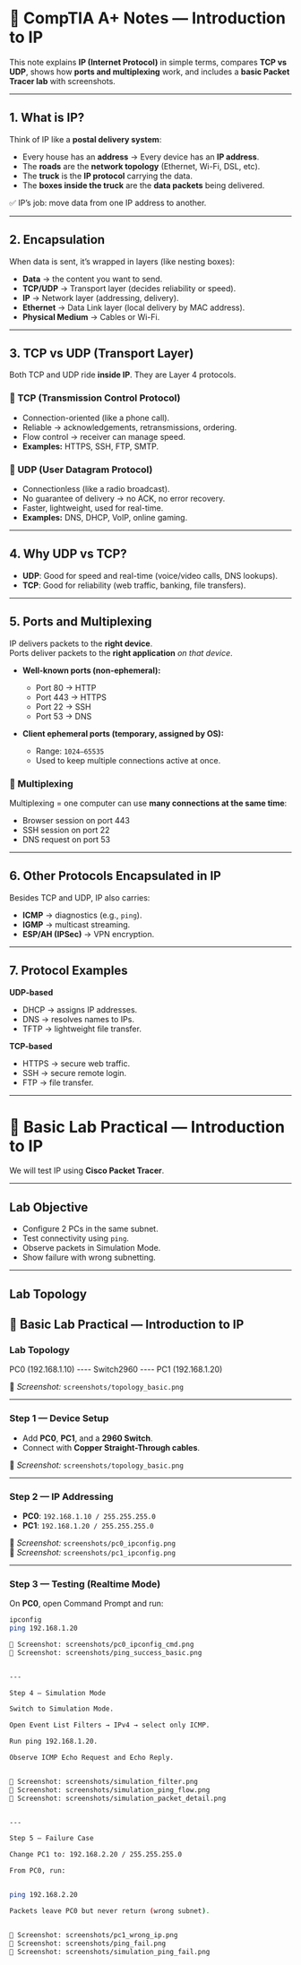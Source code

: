 # 📘 CompTIA A+ Notes — Introduction to IP

This note explains **IP (Internet Protocol)** in simple terms, compares **TCP vs UDP**, shows how **ports and multiplexing** work, and includes a **basic Packet Tracer lab** with screenshots.

---

## 1. What is IP?

Think of IP like a **postal delivery system**:

- Every house has an **address** → Every device has an **IP address**.  
- The **roads** are the **network topology** (Ethernet, Wi-Fi, DSL, etc).  
- The **truck** is the **IP protocol** carrying the data.  
- The **boxes inside the truck** are the **data packets** being delivered.  

✅ IP’s job: move data from one IP address to another.

---

## 2. Encapsulation

When data is sent, it’s wrapped in layers (like nesting boxes):
- **Data** → the content you want to send.  
- **TCP/UDP** → Transport layer (decides reliability or speed).  
- **IP** → Network layer (addressing, delivery).  
- **Ethernet** → Data Link layer (local delivery by MAC address).  
- **Physical Medium** → Cables or Wi-Fi.  

---

## 3. TCP vs UDP (Transport Layer)

Both TCP and UDP ride **inside IP**. They are Layer 4 protocols.

### 🔹 TCP (Transmission Control Protocol)
- Connection-oriented (like a phone call).  
- Reliable → acknowledgements, retransmissions, ordering.  
- Flow control → receiver can manage speed.  
- **Examples:** HTTPS, SSH, FTP, SMTP.  

### 🔹 UDP (User Datagram Protocol)
- Connectionless (like a radio broadcast).  
- No guarantee of delivery → no ACK, no error recovery.  
- Faster, lightweight, used for real-time.  
- **Examples:** DNS, DHCP, VoIP, online gaming.  

---

## 4. Why UDP vs TCP?

- **UDP**: Good for speed and real-time (voice/video calls, DNS lookups).  
- **TCP**: Good for reliability (web traffic, banking, file transfers).  

---

## 5. Ports and Multiplexing

IP delivers packets to the **right device**.  
Ports deliver packets to the **right application** *on that device*.  

- **Well-known ports (non-ephemeral):**  
  - Port 80 → HTTP  
  - Port 443 → HTTPS  
  - Port 22 → SSH  
  - Port 53 → DNS  

- **Client ephemeral ports (temporary, assigned by OS):**  
  - Range: `1024–65535`  
  - Used to keep multiple connections active at once.  

### 🔹 Multiplexing
Multiplexing = one computer can use **many connections at the same time**:  
- Browser session on port 443  
- SSH session on port 22  
- DNS request on port 53  

---

## 6. Other Protocols Encapsulated in IP

Besides TCP and UDP, IP also carries:

- **ICMP** → diagnostics (e.g., `ping`).  
- **IGMP** → multicast streaming.  
- **ESP/AH (IPSec)** → VPN encryption.  

---

## 7. Protocol Examples

**UDP-based**
- DHCP → assigns IP addresses.  
- DNS → resolves names to IPs.  
- TFTP → lightweight file transfer.  

**TCP-based**
- HTTPS → secure web traffic.  
- SSH → secure remote login.  
- FTP → file transfer.  

---

# 🧪 Basic Lab Practical — Introduction to IP

We will test IP using **Cisco Packet Tracer**.

---

## Lab Objective
- Configure 2 PCs in the same subnet.  
- Test connectivity using `ping`.  
- Observe packets in Simulation Mode.  
- Show failure with wrong subnetting.  

---

## Lab Topology

## 🧪 Basic Lab Practical — Introduction to IP

### Lab Topology

PC0 (192.168.1.10) ---- Switch2960 ---- PC1 (192.168.1.20)

📸 *Screenshot:* `screenshots/topology_basic.png`

---

### Step 1 — Device Setup
- Add **PC0**, **PC1**, and a **2960 Switch**.  
- Connect with **Copper Straight-Through cables**.  

📸 *Screenshot:* `screenshots/topology_basic.png`

---

### Step 2 — IP Addressing
- **PC0**: `192.168.1.10 / 255.255.255.0`  
- **PC1**: `192.168.1.20 / 255.255.255.0`  

📸 *Screenshot:* `screenshots/pc0_ipconfig.png`  
📸 *Screenshot:* `screenshots/pc1_ipconfig.png`

---

### Step 3 — Testing (Realtime Mode)
On **PC0**, open Command Prompt and run:

```bash
ipconfig
ping 192.168.1.20

📸 Screenshot: screenshots/pc0_ipconfig_cmd.png
📸 Screenshot: screenshots/ping_success_basic.png


---

Step 4 — Simulation Mode

Switch to Simulation Mode.

Open Event List Filters → IPv4 → select only ICMP.

Run ping 192.168.1.20.

Observe ICMP Echo Request and Echo Reply.


📸 Screenshot: screenshots/simulation_filter.png
📸 Screenshot: screenshots/simulation_ping_flow.png
📸 Screenshot: screenshots/simulation_packet_detail.png


---

Step 5 — Failure Case

Change PC1 to: 192.168.2.20 / 255.255.255.0

From PC0, run:


ping 192.168.2.20

Packets leave PC0 but never return (wrong subnet).


📸 Screenshot: screenshots/pc1_wrong_ip.png
📸 Screenshot: screenshots/ping_fail.png
📸 Screenshot: screenshots/simulation_ping_fail.png

